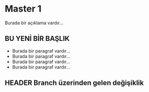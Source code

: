 # Master 1
Burada bir açıklama vardır... 

## BU YENİ BİR BAŞLIK
- Burada bir paragraf vardır...
- Burada bir paragraf vardır...
- Burada bir paragraf vardır...
- Burada bir paragraf vardır...

## HEADER Branch üzerinden gelen değişiklik